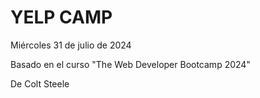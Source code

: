 # YELP CAMP
Miércoles 31 de julio de 2024

Basado en el curso "The Web Developer Bootcamp 2024"

De Colt Steele